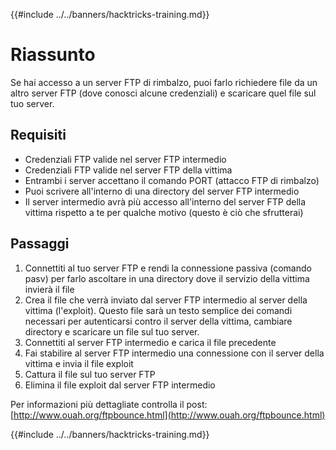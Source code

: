 {{#include ../../banners/hacktricks-training.md}}

# Riassunto

Se hai accesso a un server FTP di rimbalzo, puoi farlo richiedere file da un altro server FTP \(dove conosci alcune credenziali\) e scaricare quel file sul tuo server.

## Requisiti

- Credenziali FTP valide nel server FTP intermedio
- Credenziali FTP valide nel server FTP della vittima
- Entrambi i server accettano il comando PORT \(attacco FTP di rimbalzo\)
- Puoi scrivere all'interno di una directory del server FTP intermedio
- Il server intermedio avrà più accesso all'interno del server FTP della vittima rispetto a te per qualche motivo \(questo è ciò che sfrutterai\)

## Passaggi

1. Connettiti al tuo server FTP e rendi la connessione passiva \(comando pasv\) per farlo ascoltare in una directory dove il servizio della vittima invierà il file
2. Crea il file che verrà inviato dal server FTP intermedio al server della vittima \(l'exploit\). Questo file sarà un testo semplice dei comandi necessari per autenticarsi contro il server della vittima, cambiare directory e scaricare un file sul tuo server.
3. Connettiti al server FTP intermedio e carica il file precedente
4. Fai stabilire al server FTP intermedio una connessione con il server della vittima e invia il file exploit
5. Cattura il file sul tuo server FTP
6. Elimina il file exploit dal server FTP intermedio

Per informazioni più dettagliate controlla il post: [http://www.ouah.org/ftpbounce.html](http://www.ouah.org/ftpbounce.html)

{{#include ../../banners/hacktricks-training.md}}
